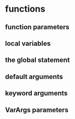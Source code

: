 # functions
## function parameters

## local variables

## the global statement

## default arguments

## keyword arguments

## VarArgs parameters
